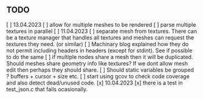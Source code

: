 ## TODO

[ ] 13.04.2023
	[ ] allow for multiple meshes to be rendered
	[ ] parse multiple textures in parallel
[ ] 11.04.2023 
	[ ] separate mesh from textures. There can be a texture manager that handles all textures 
	and meshes can request the textures they need. (or similar)
	[ ] Machinary blog explained how they do not permit including headers in headers (except for stdint). See if possible to do the same
	[ ] if multiple nodes share a mesh then it will be duplicated. Should meshes share geometry info like textures? If we dont allow mesh edit then perhaps they should share.
	[ ] Should static variables be grouped ? buffers + cursor + size etc.
	[ ] start using gcov to check code coverage and also detect dead/unused code.
[x] 10.04.2023
	[x] there is a test in test_json.c that fails ocasionally.